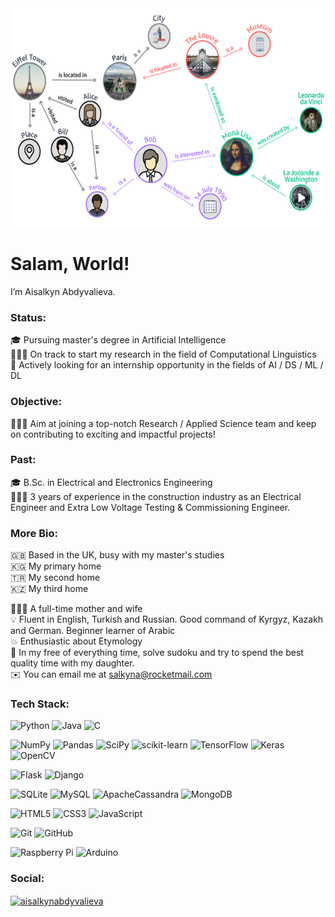 <img src="https://github.com/salkyna/salkyna/blob/main/knowledge_graph.b0e9408219d92f2ca3c7a05cccf9a5a72e34ddbd.png" width="800" height="350">

# Salam, World! 

I’m Aisalkyn Abdyvalieva.  

### Status:  

🎓 Pursuing master's degree in Artificial Intelligence    
👩🏻‍💻 On track to start my research in the field of Computational Linguistics  
👀 Actively looking for an internship opportunity in the fields of AI / DS / ML / DL  

### Objective:  

👩🏻‍💼 Aim at joining a top-notch Research / Applied Science team and keep on contributing to exciting and impactful projects!  

### Past:  

🎓 B.Sc. in Electrical and Electronics Engineering  
👷🏻‍♀️ 3 years of experience in the construction industry as an Electrical Engineer and Extra Low Voltage Testing & Commissioning Engineer.    

### More Bio:  

🇬🇧 Based in the UK, busy with my master's studies   
🇰🇬 My primary home  
🇹🇷 My second home  
🇰🇿 My third home  

👨‍👩‍👧 A full-time mother and wife  
💡 Fluent in English, Turkish and Russian. Good command of Kyrgyz, Kazakh and German. Beginner learner of Arabic       
💥 Enthusiastic about Etymology  
🧸 In my free of everything time, solve sudoku and try to spend the best quality time with my daughter.  
✉️ You can email me at salkyna@rocketmail.com  

### Tech Stack:

![Python](https://img.shields.io/badge/python-3670A0?style=for-the-badge&logo=python&logoColor=ffdd54)
![Java](https://img.shields.io/badge/java-%23ED8B00.svg?style=for-the-badge&logo=java&logoColor=white)
![C](https://img.shields.io/badge/c-%2300599C.svg?style=for-the-badge&logo=c&logoColor=white)

![NumPy](https://img.shields.io/badge/numpy-%23013243.svg?style=for-the-badge&logo=numpy&logoColor=white)
![Pandas](https://img.shields.io/badge/pandas-%23150458.svg?style=for-the-badge&logo=pandas&logoColor=white)
![SciPy](https://img.shields.io/badge/SciPy-%230C55A5.svg?style=for-the-badge&logo=scipy&logoColor=%white)
![scikit-learn](https://img.shields.io/badge/scikit--learn-%23F7931E.svg?style=for-the-badge&logo=scikit-learn&logoColor=white)
![TensorFlow](https://img.shields.io/badge/TensorFlow-%23FF6F00.svg?style=for-the-badge&logo=TensorFlow&logoColor=white)
![Keras](https://img.shields.io/badge/Keras-%23D00000.svg?style=for-the-badge&logo=Keras&logoColor=white)
![OpenCV](https://img.shields.io/badge/opencv-%23white.svg?style=for-the-badge&logo=opencv&logoColor=white)

![Flask](https://img.shields.io/badge/flask-%23000.svg?style=for-the-badge&logo=flask&logoColor=white)
![Django](https://img.shields.io/badge/django-%23092E20.svg?style=for-the-badge&logo=django&logoColor=white)

![SQLite](https://img.shields.io/badge/sqlite-%2307405e.svg?style=for-the-badge&logo=sqlite&logoColor=white)
![MySQL](https://img.shields.io/badge/mysql-%2300f.svg?style=for-the-badge&logo=mysql&logoColor=white)
![ApacheCassandra](https://img.shields.io/badge/cassandra-%231287B1.svg?style=for-the-badge&logo=apache-cassandra&logoColor=white)
![MongoDB](https://img.shields.io/badge/MongoDB-%234ea94b.svg?style=for-the-badge&logo=mongodb&logoColor=white)

![HTML5](https://img.shields.io/badge/html5-%23E34F26.svg?style=for-the-badge&logo=html5&logoColor=white)
![CSS3](https://img.shields.io/badge/css3-%231572B6.svg?style=for-the-badge&logo=css3&logoColor=white)
![JavaScript](https://img.shields.io/badge/javascript-%23323330.svg?style=for-the-badge&logo=javascript&logoColor=%23F7DF1E)

![Git](https://img.shields.io/badge/git-%23F05033.svg?style=for-the-badge&logo=git&logoColor=white)
![GitHub](https://img.shields.io/badge/github-%23121011.svg?style=for-the-badge&logo=github&logoColor=white)

![Raspberry Pi](https://img.shields.io/badge/-RaspberryPi-C51A4A?style=for-the-badge&logo=Raspberry-Pi)
![Arduino](https://img.shields.io/badge/-Arduino-00979D?style=for-the-badge&logo=Arduino&logoColor=white)

### Social:

<a href="https://linkedin.com/in/aisalkynabdyvalieva" target="blank"><img align="center" src="https://raw.githubusercontent.com/rahuldkjain/github-profile-readme-generator/master/src/images/icons/Social/linked-in-alt.svg" alt="aisalkynabdyvalieva" height="30" width="40" /></a>

